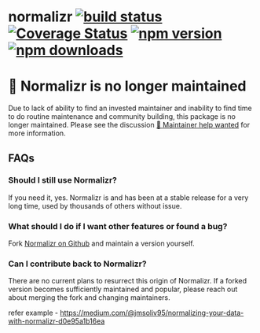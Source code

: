 # normalizr [![build status](https://img.shields.io/travis/paularmstrong/normalizr/master.svg?style=flat-square)](https://travis-ci.org/paularmstrong/normalizr) [![Coverage Status](https://img.shields.io/coveralls/paularmstrong/normalizr/master.svg?style=flat-square)](https://coveralls.io/github/paularmstrong/normalizr?branch=master) [![npm version](https://img.shields.io/npm/v/normalizr.svg?style=flat-square)](https://www.npmjs.com/package/normalizr) [![npm downloads](https://img.shields.io/npm/dm/normalizr.svg?style=flat-square)](https://www.npmjs.com/package/normalizr)

# 📣 Normalizr is no longer maintained

Due to lack of ability to find an invested maintainer and inability to find time to do routine maintenance and community building, this package is no longer maintained. Please see the discussion [🤝 Maintainer help wanted](https://github.com/paularmstrong/normalizr/discussions/493) for more information.

## FAQs

### Should I still use Normalizr?

If you need it, yes. Normalizr is and has been at a stable release for a very long time, used by thousands of others without issue.

### What should I do if I want other features or found a bug?

Fork [Normalizr on Github](https://github.com/paularmstrong/normalizr) and maintain a version yourself.

### Can I contribute back to Normalizr?

There are no current plans to resurrect this origin of Normalizr. If a forked version becomes sufficiently maintained and popular, please reach out about merging the fork and changing maintainers.


refer example - https://medium.com/@jmsoliv95/normalizing-your-data-with-normalizr-d0e95a1b16ea
